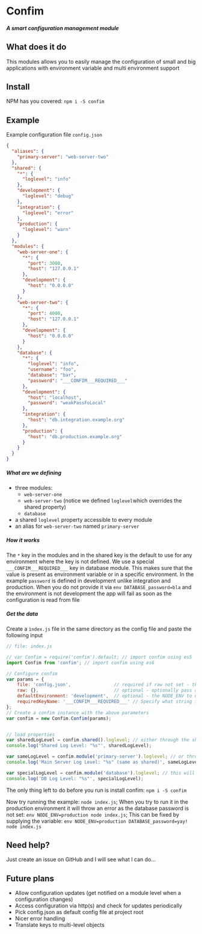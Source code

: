 # Confim
##### A smart configuration management module


## What does it do
This modules allows you to easily manage the configuration of small and big applications with environment variable and multi environment support

## Install
NPM has you covered: ```npm i -S confim```

## Example

Example configuration file ```config.json```
```json
{
  "aliases": {
    "primary-server": "web-server-two"
  },
  "shared": {
    "*": {
      "loglevel": "info"
    },
    "development": {
      "loglevel": "debug"
    },
    "integration": {
      "loglevel": "error"
    },
    "production": {
      "loglevel": "warn"
    }
  },
  "modules": {
    "web-server-one": {
      "*": {
        "port": 3000,
        "host": "127.0.0.1"
      },
      "development": {
        "host": "0.0.0.0"
      }
    },
    "web-server-two": {
      "*": {
        "port": 4000,
        "host": "127.0.0.1"
      },
      "development": {
        "host": "0.0.0.0"
      }
    },
    "database": {
      "*": {
        "loglevel": "info",
        "username": "foo",
        "database": "bar",
        "password": "___CONFIM___REQUIRED___"
      },
      "development": {
        "host": "localhost",
        "password": "weakPassFoLocal"
      },
      "integration": {
        "host": "db.integration.example.org"
      },
      "production": {
        "host": "db.production.example.org"
      }
    }
  }
}
```

##### What are we defining
- three modules:
    - ```web-server-one```
    - ```web-server-two``` (notice we defined ```loglevel```which overrides the shared property)
    - ```database```
- a shared ```loglevel``` property accessible to every module
- an alias for ```web-server-two``` named ```primary-server```

##### How it works
The ```*``` key in the modules and in the shared key is the default to use for any environment where the key is not defined.
We use a special ```___CONFIM___REQUIRED___``` key in database module. This makes sure that the value is present as environment variable or in a specific environment.
In the example ```password``` is defined in development unlike integration and production. When you do not provide it via ```env DATABASE_password=bla``` and the environment is not development the app will fail as soon as the configuration is read from file

##### Get the data
Create a ```ìndex.js``` file in the same directory as the config file and paste the following input
```javascript
// file: index.js

// var Confim = require('confim').default; // import confim using es5
import Confim from 'confim'; // import confim using es6

// Configure confim
var params = {
    file: 'config.json',                // required if raw not set - the path of the file to load
    raw: {},                            // optional - optionally pass a configuration object
    defaultEnvironment: 'development',  // optional - the NODE_ENV to use if not set; defaults to 'development'
    requiredKeyName: '___CONFIM___REQUIRED___' // Specify what string implies that the property is required; defaults to '___CONFIM___REQUIRED___'
};
// Create a confim instance with the above parameters
var confim = new Confim.Confim(params);


// load properties
var sharedLogLevel = confim.shared().loglevel; // either through the shared() method
console.log('Shared Log Level: "%s"', sharedLogLevel);

var sameLogLevel = confim.module('primary-server').loglevel; // or through a module - notice the alias
console.log('Main Server Log Level: "%s" (same as shared)', sameLogLevel);

var specialLogLevel = confim.module('database').loglevel; // this will always be 'info' if not altered through DB_info env variable
console.log('DB Log Level: "%s"', specialLogLevel);

```

The only thing left to do before you run is install confim: ```npm i -S confim```

Now try running the example: ```node index.js```; When you try to run it in the production environment it will throw an error as the database password is not set: ```env NODE_ENV=production node index.js```; This can be fixed by supplying the variable: ```env NODE_ENV=production DATABASE_password=yay! node index.js```

## Need help?
Just create an issue on GitHub and I will see what I can do...

## Future plans
- Allow configuration updates (get notified on a module level when a configuration changes)
- Access configuration via http(s) and check for updates periodically
- Pick config.json as default config file at project root
- Nicer error handling
- Translate keys to multi-level objects